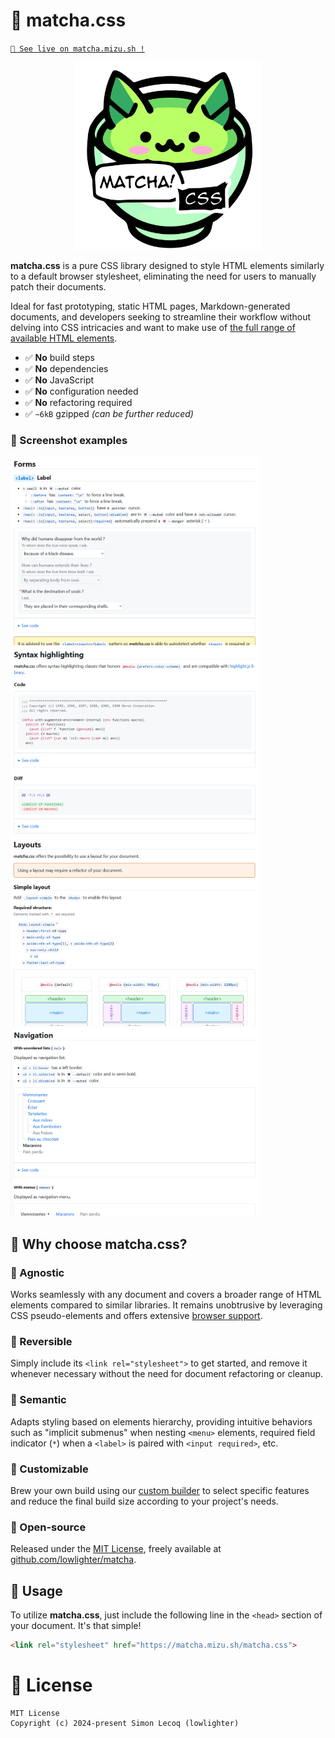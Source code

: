 # 🍵 matcha.css

[`🌊 See live on matcha.mizu.sh !`](https://matcha.mizu.sh)

<p align="center"><img src="/app/icons/matchat.svg" width="300"></p>

**matcha.css** is a pure CSS library designed to style HTML elements similarly to a default browser stylesheet, eliminating the need for users to manually patch their documents.

Ideal for fast prototyping, static HTML pages, Markdown-generated documents, and developers seeking to streamline their workflow without delving into CSS intricacies and want to make use of
[the full range of available HTML elements](https://developer.mozilla.org/docs/Web/HTML/Element).

- ✅ **No** build steps
- ✅ **No** dependencies
- ✅ **No** JavaScript
- ✅ **No** configuration needed
- ✅ **No** refactoring required
- ✅ `~6kB` gzipped _(can be further reduced)_

### 📸 Screenshot examples

<picture>
  <source media="(prefers-color-scheme: dark)" srcset="/.github/demo-dark-a.png">
  <img alt="" src="/.github/demo-light-a.png" width="400">
</picture>
<picture>
  <source media="(prefers-color-scheme: dark)" srcset="/.github/demo-dark-b.png">
  <img alt="" src="/.github/demo-light-b.png" width="400">
</picture>
<picture>
  <source media="(prefers-color-scheme: dark)" srcset="/.github/demo-dark-c.png">
  <img alt="" src="/.github/demo-light-c.png" width="400">
</picture>
<picture>
  <source media="(prefers-color-scheme: dark)" srcset="/.github/demo-dark-d.png">
  <img alt="" src="/.github/demo-light-d.png" width="400">
</picture>

## 🥢 Why choose **matcha.css**?

### 🍜 Agnostic

Works seamlessly with any document and covers a broader range of HTML elements compared to similar libraries. It remains unobtrusive by leveraging CSS pseudo-elements and offers extensive
[browser support](https://matcha.mizu.sh/#supported-browsers).

### 🍥 Reversible

Simply include its `<link rel="stylesheet">` to get started, and remove it whenever necessary without the need for document refactoring or cleanup.

### 🍡 Semantic

Adapts styling based on elements hierarchy, providing intuitive behaviors such as "implicit submenus" when nesting `<menu>` elements, required field indicator (`*`) when a `<label>` is paired with
`<input required>`, etc.

### 🍱 Customizable

Brew your own build using our [custom builder](https://matcha.mizu.sh/#custom-build) to select specific features and reduce the final build size according to your project's needs.

### 🍘 Open-source

Released under the [MIT License](/LICENSE), freely available at [github.com/lowlighter/matcha](https://github.com/lowlighter/matcha).

## 📖 Usage

To utilize **matcha.css**, just include the following line in the `<head>` section of your document. It's that simple!

```html
<link rel="stylesheet" href="https://matcha.mizu.sh/matcha.css">
```

# 📜 License

```
MIT License
Copyright (c) 2024-present Simon Lecoq (lowlighter)
```
